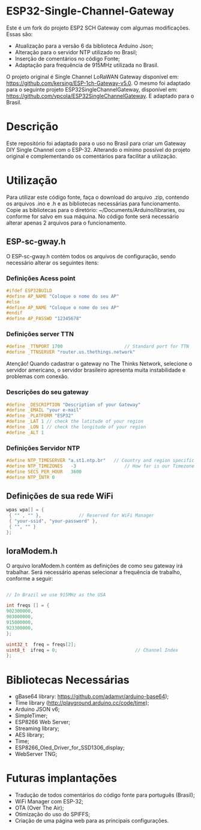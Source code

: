 # ESP32-Single-Channel-Gateway 

Este é um fork do projeto ESP2 SCH Gateway com algumas modificações. Essas são:

- Atualização para a versão 6 da biblioteca Arduino Json;
- Alteração para o servidor NTP utilizado no Brasil;
- Inserção de comentários no código Fonte;
- Adaptação para frequência de 915MHz utilizada no Brasil.

O projeto original é Single Channel LoRaWAN Gateway disponível em: https://github.com/kersing/ESP-1ch-Gateway-v5.0. O mesmo foi adaptado para o seguinte projeto ESP32SingleChannelGateway, disponível em: https://github.com/vpcola/ESP32SingleChannelGateway. E adaptado para o Brasil.

# Descrição 

Este repositório foi adaptado para o uso no Brasil para criar um Gateway DIY Single Channel com o ESP-32. Alterando o mínimo possível do projeto original e complementando os comentários para facilitar a utilização.

# Utilização 

Para utilizar este código fonte, faça o download do arquivo .zip, contendo os arquivos .ino e .h e as bibliotecas necessárias para funcionamento. Copie as bibliotecas para o diretório: ~/Documents/Arduino/libraries, ou conforme for salvo em sua máquina. No código fonte será necessário alterar apenas 2 arquivos para o funcionamento.

 ## ESP-sc-gway.h  
 
 O ESP-sc-gway.h contém todos os arquivos de configuração, sendo necessário alterar os seguintes itens:
 
 ### Definições Acess point

```c
#ifdef ESP32BUILD
#define AP_NAME "Coloque o nome do seu AP"
#else
#define AP_NAME "Coloque o nome do seu AP"
#endif
#define AP_PASSWD "12345678" 
```

 ### Definições server TTN
 
 ```c
#define _TTNPORT 1700						// Standard port for TTN
#define _TTNSERVER "router.us.thethings.network"
```
 Atenção! Quando cadastrar o gateway no The Thinks Network, selecione o servidor americano, o servidor brasileiro apresenta muita instabilidade e problemas com conexão.

### Descrições do seu gateway

 ```c
#define _DESCRIPTION "Description of your Gateway"
#define _EMAIL "your e-mail"
#define _PLATFORM "ESP32"
#define _LAT 1 // check the latitude of your region
#define _LON 1 // check the longitude of your region 
#define _ALT 1
```
### Definições Servidor NTP
 ```c
#define NTP_TIMESERVER "a.st1.ntp.br"	// Country and region specific 
#define NTP_TIMEZONES	-3					// How far is our Timezone from UTC (excl daylight saving/summer time)
#define SECS_PER_HOUR	3600
#define NTP_INTR 0	
```

## Definições de sua rede WiFi

 ```c
wpas wpa[] = {
  { "" , "" },              // Reserved for WiFi Manager
  { "your-ssid", "your-password" },
  { "", "" }
};
```
 ## loraModem.h
 
 O arquivo loraModem.h contém as definições de como seu gateway irá trabalhar. Será necessário apenas selecionar a frequência de trabalho, conforme a seguir:
 
  ```c

// In Brazil we use 915MHz as the USA

int freqs [] = {
  902300000,
  903000000,
  915000000,
  923300000,
};

uint32_t  freq = freqs[2];
uint8_t	 ifreq = 0;								// Channel Index
};
```
 
# Bibliotecas Necessárias 

- gBase64 library: https://github.com/adamvr/arduino-base64);
- Time library (http://playground.arduino.cc/code/time);
- Arduino JSON v6; 
- SimpleTimer;
- ESP8266 Web Server;
- Streaming library;
- AES library;
- Time;
- ESP8266_Oled_Driver_for_SSD1306_display;
- WebServer TNG;

# Futuras implantações

- Tradução de todos comentários do código fonte para português (Brasil);
- WiFi Manager com ESP-32;
- OTA (Over The Air);
- Otimização do uso do SPIFFS;
- Criação de uma página web para as principais configurações.
